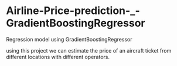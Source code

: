 # Airline-Price-prediction-_-GradientBoostingRegressor
Regression model using GradientBoostingRegressor

using this project we can estimate the price of an aircraft ticket from different locations with different operators.
